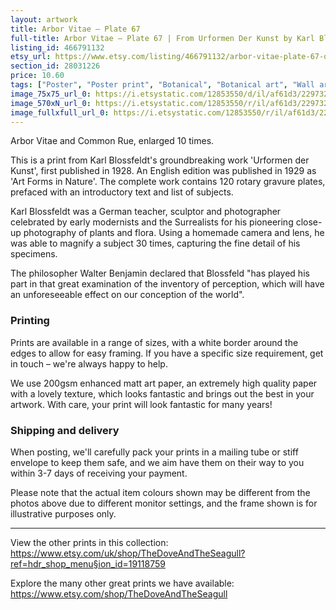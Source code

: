 ```yaml
---
layout: artwork
title: Arbor Vitae – Plate 67 
full-title: Arbor Vitae – Plate 67 | From Urformen Der Kunst by Karl Blossfeldt | Vintage botanical photographic print
listing_id: 466791132
etsy_url: https://www.etsy.com/listing/466791132/arbor-vitae-plate-67-o-from-urformen-der?utm_source=ds&utm_medium=api&utm_campaign=api
section_id: 28031226
price: 10.60
tags: ["Poster", "Poster print", "Botanical", "Botanical art", "Wall art", "Botanical poster", "Photograph", "Vintage", "Black and white", "Sepia", "Minimal", "Fern", "High quality print"]
image_75x75_url_0: https://i.etsystatic.com/12853550/d/il/af61d3/2297329204/il_75x75.2297329204_8tho.jpg?version=0
image_570xN_url_0: https://i.etsystatic.com/12853550/r/il/af61d3/2297329204/il_570xN.2297329204_8tho.jpg
image_fullxfull_url_0: https://i.etsystatic.com/12853550/r/il/af61d3/2297329204/il_fullxfull.2297329204_8tho.jpg
---
```

Arbor Vitae and Common Rue, enlarged 10 times.

This is a print from Karl Blossfeldt&#39;s groundbreaking work &#39;Urformen der Kunst&#39;, first published in 1928. An English edition was published in 1929 as &#39;Art Forms in Nature&#39;. The complete work contains 120 rotary gravure plates, prefaced with an introductory text and list of subjects.

Karl Blossfeldt was a German teacher, sculptor and photographer celebrated by early modernists and the Surrealists for his pioneering close-up photography of plants and flora. Using a homemade camera and lens, he was able to magnify a subject 30 times, capturing the fine detail of his specimens.

The philosopher Walter Benjamin declared that Blossfeld &quot;has played his part in that great examination of the inventory of perception, which will have an unforeseeable effect on our conception of the world&quot;. 

### Printing

Prints are available in a range of sizes, with a white border around the edges to allow for easy framing. If you have a specific size requirement, get in touch – we&#39;re always happy to help.

We use 200gsm enhanced matt art paper, an extremely high quality paper with a lovely texture, which looks fantastic and brings out the best in your artwork. With care, your print will look fantastic for many years!

### Shipping and delivery

When posting, we&#39;ll carefully pack your prints in a mailing tube or stiff envelope to keep them safe, and we aim have them on their way to you within 3-7 days of receiving your payment.

Please note that the actual item colours shown may be different from the photos above due to different monitor settings, and the frame shown is for illustrative purposes only.

---

View the other prints in this collection: https://www.etsy.com/uk/shop/TheDoveAndTheSeagull?ref=hdr_shop_menu§ion_id=19118759

Explore the many other great prints we have available: https://www.etsy.com/shop/TheDoveAndTheSeagull
